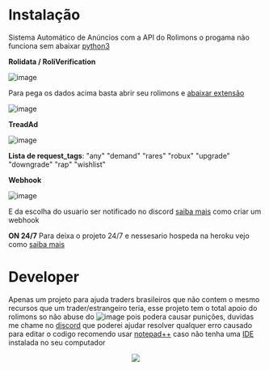 # Instalação
Sistema Automático de Anúncios com a API do Rolimons
o progama não funciona sem abaixar [python3](https://www.python.org/downloads/)

**Rolidata / RoliVerification**

![image](https://user-images.githubusercontent.com/114835037/205988640-dcbbc896-6432-40fb-9757-23694a4d0801.png)


Para pega os dados acima basta abrir seu rolimons  e [abaixar extensão](https://chrome.google.com/webstore/detail/cookie-editor/hlkenndednhfkekhgcdicdfddnkalmdm)

![image](https://user-images.githubusercontent.com/114835037/205987292-4df4fcbb-63c9-45a6-a098-7a490a895fd4.png)

**TreadAd**

![image](https://user-images.githubusercontent.com/114835037/205988754-bd2399b2-8f52-4398-b58d-cf0057bcd1b6.png)


**Lista de request_tags**:
"any"
"demand"
"rares"
"robux"
"upgrade"
"downgrade"
"rap"
"wishlist"


**Webhook**

![image](https://user-images.githubusercontent.com/114835037/205988980-897fb3f9-dc93-46bd-a67d-c35f772937dc.png)

E da escolha do usuario ser notificado no discord [saiba mais](https://www.youtube.com/watch?v=N1p31O4kpj4) como criar um  webhook

**ON 24/7**
Para deixa o projeto 24/7 e nessesario hospeda na heroku vejo como [saiba mais](https://www.youtube.com/watch?v=c2-npjbkxjk)

# Developer
Apenas um projeto para ajuda traders brasileiros que não contem o mesmo recursos que um trader/estrangeiro teria, esse projeto tem o total 
apoio do rolimons so não abuse do ![image](https://user-images.githubusercontent.com/114835037/205991041-7c103254-f5ae-4fd5-8722-4798b4850755.png) pois
podera causar punições, duvidas me chame no [discord](https://discord.com/users/776854360280924210) que poderei ajudar resolver qualquer erro causado 
para editar o codigo recomendo usar [notepad++](https://notepad-plus-plus.org/downloads/) caso não tenha uma [IDE](https://pt.wikipedia.org/wiki/Ambiente_de_desenvolvimento_integrado#:~:text=IDE%2C%20do%20ingl%C3%AAs%20Integrated%20Development,objetivo%20de%20agilizar%20este%20processo.) instalada no seu computador

<p align="center">
<img src="http://img.shields.io/static/v1?label=STATUS&message=EM%20DESENVOLVIMENTO&color=GREEN&style=for-the-badge"/>
</p>
